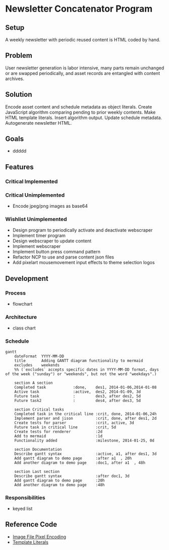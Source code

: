 # Newsletter Concatenator Program
## Setup
A weekly newsletter with periodic reused content is HTML coded by hand.
## Problem
User newsletter generation is labor intensive, many parts remain unchanged or are swapped periodically, and asset records are entangled with content archives.
## Solution
Encode asset content and schedule metadata as object literals. Create JavaScript algorithm comparing pending to prior weekly contents. Make HTML template literals. Insert algorithm output. Update schedule metadata. Autogenerate newsletter HTML.
## Goals
- ddddd
## Features
### Critical Implemented
### Critical Unimplemented
- Encode jpeg/png images as base64
### Wishlist Unimplemented
- Design program to periodically activate and deactivate webscraper
- Implement timer program
- Design webscraper to update content
- Implement webscraper
- Implement button press command pattern
- Refactor NCP to use and parse content json files
- Add pixelart mousemovement input effects to theme selection logos
## Development
### Process
- flowchart
### Architecture
- class chart
### Schedule
```mermaid
gantt
    dateFormat  YYYY-MM-DD
    title       Adding GANTT diagram functionality to mermaid
    excludes    weekends
    %% (`excludes` accepts specific dates in YYYY-MM-DD format, days of the week ("sunday") or "weekends", but not the word "weekdays".)

    section A section
    Completed task            :done,    des1, 2014-01-06,2014-01-08
    Active task               :active,  des2, 2014-01-09, 3d
    Future task               :         des3, after des2, 5d
    Future task2              :         des4, after des3, 5d

    section Critical tasks
    Completed task in the critical line :crit, done, 2014-01-06,24h
    Implement parser and jison          :crit, done, after des1, 2d
    Create tests for parser             :crit, active, 3d
    Future task in critical line        :crit, 5d
    Create tests for renderer           :2d
    Add to mermaid                      :1d
    Functionality added                 :milestone, 2014-01-25, 0d

    section Documentation
    Describe gantt syntax               :active, a1, after des1, 3d
    Add gantt diagram to demo page      :after a1  , 20h
    Add another diagram to demo page    :doc1, after a1  , 48h

    section Last section
    Describe gantt syntax               :after doc1, 3d
    Add gantt diagram to demo page      :20h
    Add another diagram to demo page    :48h
```
### Responsibilities
- keyed list
## Reference Code
- [Image File Pixel Encoding](https://www.youtube.com/watch?v=RCVxXgJ8xSk&t=842s)
- [Template Literals](https://www.youtube.com/watch?v=DG4obitDvUA&t=2069s)

